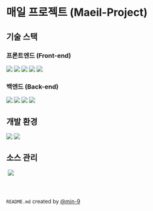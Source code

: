 # 매일 프로젝트 (Maeil-Project)

## 기술 스택

### 프론트엔드 (Front-end)

<link to="#"><img src="https://img.shields.io/badge/html-E34F26?style=for-the-badge&logo=html5&logoColor=white"></link>
<link to="#"><img src="https://img.shields.io/badge/css-1572B6?style=for-the-badge&logo=css3&logoColor=white"></link>
<link to="#"><img src="https://img.shields.io/badge/javascript-F7DF1E?style=for-the-badge&logo=javascript&logoColor=black"></link>
<link to="#"><img src="https://img.shields.io/badge/node.js-339933?style=for-the-badge&logo=node.js&logoColor=white"></link>
<link to="#"><img src="https://img.shields.io/badge/react-61DAFB?style=for-the-badge&logo=react&logoColor=black"></link>

<br />

### 백엔드 (Back-end)

<link to="#"><img src="https://img.shields.io/badge/JAVA-007396?style=for-the-badge&logo=java&logoColor=white"></link>
<link to="#"><img src="https://img.shields.io/badge/gradle-02303A?style=for-the-badge&logo=gradle&logoColor=white"></link>
<link to="#"><img src="https://img.shields.io/badge/Spring-6DB33F?style=for-the-badge&logo=Spring&logoColor=white"></link>
<link to="#"><img src="https://img.shields.io/badge/SpringBoot-6DB33F?style=for-the-badge&logo=SpringBoot&logoColor=white"></link>

<br />

## 개발 환경

<link to="#"><img src="https://img.shields.io/badge/IntelliJ_IDEA-000000?style=for-the-badge&logo=intellijidea&logoColor=white"></link>
<link to="#"><img src="https://img.shields.io/badge/Visual_Studio_Code-007ACC?style=for-the-badge&logo=visualstudiocode&logoColor=white"></link>

<br />

## 소스 관리

<link to="#"><img srcset="https://img.shields.io/badge/git-F05032?style=for-the-badge&logo=git&logoColor=white"></link>
<link to="#"><img src="https://img.shields.io/badge/github-181717?style=for-the-badge&logo=github&logoColor=white"></link>

<br />
<br />

#

`README.md` created by [@min-9](https://github.com/min-9)
